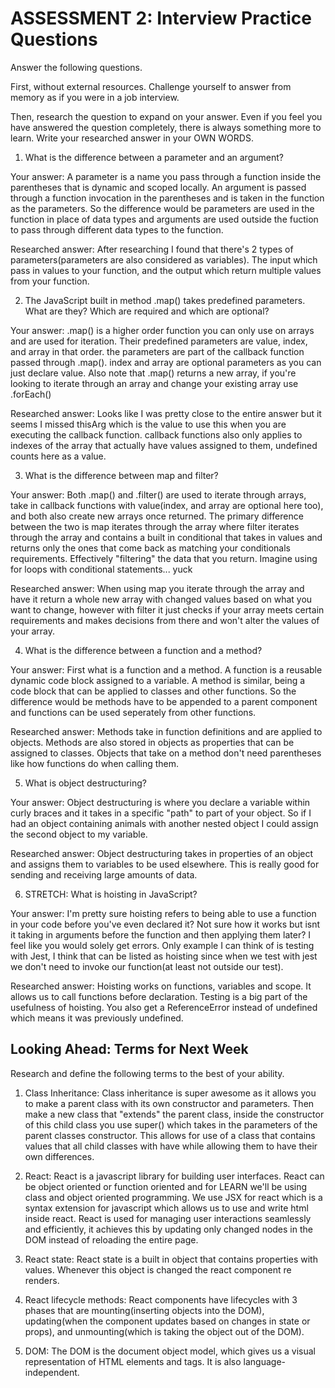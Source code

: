 # ASSESSMENT 2: Interview Practice Questions

Answer the following questions.

First, without external resources. Challenge yourself to answer from memory as if you were in a job interview.

Then, research the question to expand on your answer. Even if you feel you have answered the question completely, there is always something more to learn. Write your researched answer in your OWN WORDS.

1. What is the difference between a parameter and an argument?

  Your answer: A parameter is a name you pass through a function inside the parentheses that is dynamic and scoped locally. An argument is passed through a function invocation in the parentheses and is taken in the function as the parameters. So the difference would be parameters are used in the function in place of data types and arguments are used outside the fuction to pass through different data types to the function.

  Researched answer: After researching I found that there's 2 types of parameters(parameters are also considered as variables). The input which pass in values to your function, and the output which return multiple values from your function.



2. The JavaScript built in method .map() takes predefined parameters. What are they? Which are required and which are optional?

  Your answer: .map() is a higher order function you can only use on arrays and are used for iteration. Their predefined parameters are value, index, and array in that order. the parameters are part of the callback function passed through .map(). index and array are optional parameters as you can just declare value. Also note that .map() returns a new array, if you're looking to iterate through an array and change your existing array use .forEach()

  Researched answer: Looks like I was pretty close to the entire answer but it seems I missed thisArg which is the value to use this when you are executing the callback function. callback functions also only applies to indexes of the array that actually have values assigned to them, undefined counts here as a value.



3. What is the difference between map and filter?

  Your answer: Both .map() and .filter() are used to iterate through arrays, take in callback functions with value(index, and array are optional here too), and both also create new arrays once returned. The primary difference between the two is map iterates through the array where filter iterates through the array and contains a built in conditional that takes in values and returns only the ones that come back as matching your conditionals requirements. Effectively "filtering" the data that you return. Imagine using for loops with conditional statements... yuck

  Researched answer: When using map you iterate through the array and have it return a whole new array with changed values based on what you want to change, however with filter it just checks if your array meets certain requirements and makes decisions from there and won't alter the values of your array. 



4. What is the difference between a function and a method?

  Your answer: First what is a function and a method. A function is a reusable dynamic code block assigned to a variable. A method is similar, being a code block that can be applied to classes and other functions. So the difference would be methods have to be appended to a parent component and functions can be used seperately from other functions. 

  Researched answer: Methods take in function definitions and are applied to objects. Methods are also stored in objects as properties that can be assigned to classes. Objects that take on a method don't need parentheses like how functions do when calling them.



5. What is object destructuring?

  Your answer: Object destructuring is where you declare a variable within curly braces and it takes in a specific "path" to part of your object. So if I had an object containing animals with another nested object I could assign the second object to my variable.

  Researched answer: Object destructuring takes in properties of an object and assigns them to variables to be used elsewhere. This is really good for sending and receiving large amounts of data.



6. STRETCH: What is hoisting in JavaScript?

  Your answer: I'm pretty sure hoisting refers to being able to use a function in your code before you've even declared it? Not sure how it works but isnt it taking in arguments before the function and then applying them later? I feel like you would solely get errors. Only example I can think of is testing with Jest, I think that can be listed as hoisting since when we test with jest we don't need to invoke our function(at least not outside our test).

  Researched answer: Hoisting works on functions, variables and scope. It allows us to call functions before declaration. Testing is a big part of the usefulness of hoisting. You also get a ReferenceError instead of undefined which means it was previously undefined.



## Looking Ahead: Terms for Next Week

Research and define the following terms to the best of your ability.

1. Class Inheritance: Class inheritance is super awesome as it allows you to make a parent class with its own constructor and parameters. Then make a new class that "extends" the parent class, inside the constructor of this child class you use super() which takes in the parameters of the parent classes constructor. This allows for use of a class that contains values that all child classes with have while allowing them to have their own differences. 

2. React: React is a javascript library for building user interfaces. React can be object oriented or function oriented and for LEARN we'll be using class and object oriented programming. We use JSX for react which is a syntax extension for javascript which allows us to use and write html inside react. React is used for managing user interactions seamlessly and efficiently, it achieves this by updating only changed nodes in the DOM instead of reloading the entire page. 

3. React state: React state is a built in object that contains properties with values. Whenever this object is changed the react component re renders.

4. React lifecycle methods: React components have lifecycles with 3 phases that are mounting(inserting objects into the DOM), updating(when the component updates based on changes in state or props), and unmounting(which is taking the object out of the DOM). 

5. DOM: The DOM is the document object model, which gives us a visual representation of HTML elements and tags. It is also language-independent.
